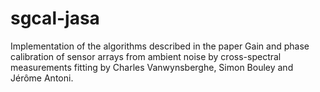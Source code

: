 # sgcal-jasa

Implementation of the algorithms described in the paper Gain and phase calibration of sensor arrays from ambient noise by cross-spectral measurements fitting by Charles Vanwynsberghe, Simon Bouley and Jérôme Antoni.